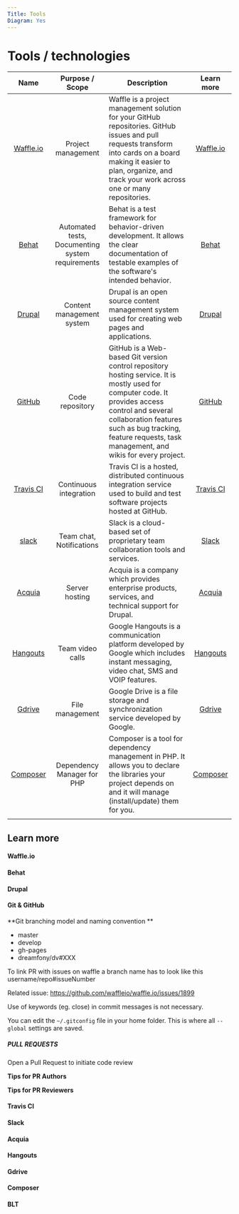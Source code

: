 ```yaml
---
Title: Tools
Diagram: Yes
---
```


# Tools / technologies

| Name | Purpose / Scope | Description  | Learn more |
| :---: | :---: | --- | :---: |
| [Waffle.io](https://waffle.io/dreamfony/dv) | Project management | Waffle is a project management solution for your GitHub repositories. GitHub issues and pull requests transform into cards on a board making it easier to plan, organize, and track your work across one or many repositories. | [Waffle.io](#waffle-io) |
| [Behat](http://behat.org) | Automated tests, Documenting system requirements | Behat is a test framework for behavior-driven development. It allows the clear documentation of testable examples of the software's intended behavior. | [Behat](#behat) |
| [Drupal](https://www.drupal.org/) | Content management system | Drupal is an open source content management system used for creating web pages and applications. | [Drupal](#drupal) |
| [GitHub](https://github.com/dreamfony/dv) | Code repository | GitHub is a Web-based Git version control repository hosting service. It is mostly used for computer code. It provides access control and several collaboration features such as bug tracking, feature requests, task management, and wikis for every project. | [GitHub](#github) |
| [Travis CI](https://travis-ci.org/) | Continuous integration | Travis CI is a hosted, distributed continuous integration service used to build and test software projects hosted at GitHub. | [Travis CI](#travis-ci) |
| [slack](https://dragavlado.slack.com) | Team chat, Notifications | Slack is a cloud-based set of proprietary team collaboration tools and services. | [Slack](#slack) |
| [Acquia](https://www.acquia.com/) | Server hosting | Acquia is a company which provides enterprise products, services, and technical support for  Drupal. | [Acquia](#acquia) |
| [Hangouts](https://hangouts.google.com/) | Team video calls | Google Hangouts is a communication platform developed by Google which includes instant messaging, video chat, SMS and VOIP features. | [Hangouts](#hangouts) |
| [Gdrive](https://drive.google.com/drive) | File management | Google Drive is a file storage and synchronization service developed by Google. | [Gdrive](#gdrive) |
| [Composer](https://getcomposer.org/) | Dependency Manager for PHP | Composer is a tool for dependency management in PHP. It allows you to declare the libraries your project depends on and it will manage (install/update) them for you. | [Composer](#composer) |
| []() |  |  |  |

## Learn more

#### <a name="waffle-io"></a>Waffle.io

#### <a name="behat"></a>Behat

#### <a name="drupal"></a>Drupal

#### <a name="github"></a>Git & GitHub

**Git branching model and naming convention **

- master
- develop
- gh-pages
- dreamfony/dv#XXX

To link PR with issues on waffle a branch name has to look like this username/repo#issueNumber

Related issue:
https://github.com/waffleio/waffle.io/issues/1899

Use of keywords (eg. close) in commit messages is not necessary.


You can edit the ```~/.gitconfig``` file in your home folder. This is where all ```--global``` settings are saved.


##### PULL REQUESTS

Open a Pull Request to initiate code review

**Tips for PR Authors**

**Tips for PR Reviewers**


#### <a name="travis-ci"></a>Travis CI

#### <a name="slack"></a>Slack

#### <a name="acquia"></a>Acquia

#### <a name="hangouts"></a>Hangouts

#### <a name="gdrive"></a>Gdrive

#### <a name="composer"></a>Composer

#### <a name="blt"></a>BLT
